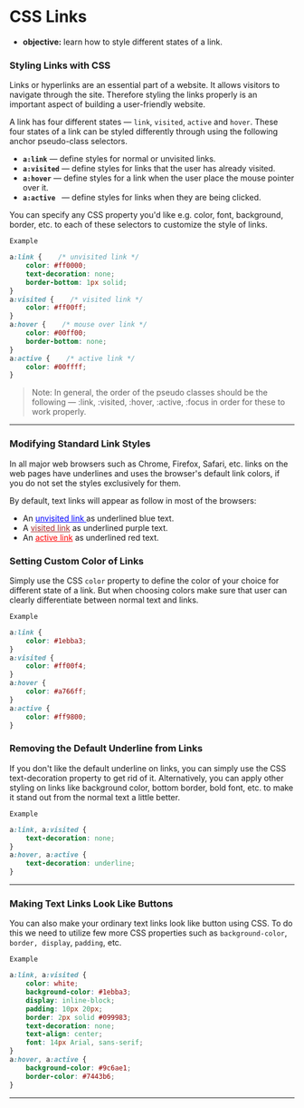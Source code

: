 # CSS Links
- **objective:** learn how to style different states of a link.

### Styling Links with CSS
Links or hyperlinks are an essential part of a website. It allows visitors to navigate through the site. Therefore styling the links properly is an important aspect of building a user-friendly website.

A link has four different states — `link`, `visited`, `active` and `hover`. These four states of a link can be styled differently through using the following anchor pseudo-class selectors.

* **`a:link`** — define styles for normal or unvisited links.
* **`a:visited`** — define styles for links that the user has already visited.
* **`a:hover`** — define styles for a link when the user place the mouse pointer over it.
* **`a:active `** — define styles for links when they are being clicked.

You can specify any CSS property you'd like e.g. color, font, background, border, etc. to each of these selectors to customize the style of links.

`Example`
```css
a:link {    /* unvisited link */
    color: #ff0000;
    text-decoration: none;
    border-bottom: 1px solid;
}
a:visited {    /* visited link */
    color: #ff00ff;
}
a:hover {    /* mouse over link */
    color: #00ff00;
    border-bottom: none;
}
a:active {    /* active link */
    color: #00ffff;
}
```
> Note: In general, the order of the pseudo classes should be the following — :link, :visited, :hover, :active, :focus in order for these to work properly.
---

### Modifying Standard Link Styles
In all major web browsers such as Chrome, Firefox, Safari, etc. links on the web pages have underlines and uses the browser's default link colors, if you do not set the styles exclusively for them.

By default, text links will appear as follow in most of the browsers:

* An <u style="color: blue;"> unvisited link </u>as underlined blue text.
* A <u style="color: brown; ">visited link</u> as underlined purple text.
* An <u style="color: red;">active link</u> as underlined red text.

### Setting Custom Color of Links
Simply use the CSS `color` property to define the color of your choice for different state of a link. But when choosing colors make sure that user can clearly differentiate between normal text and links.

`Example`
```css
a:link {
    color: #1ebba3;
}
a:visited {
    color: #ff00f4;
}
a:hover {
    color: #a766ff;
}
a:active {
    color: #ff9800;
}
```
### Removing the Default Underline from Links
If you don't like the default underline on links, you can simply use the CSS text-decoration property to get rid of it. Alternatively, you can apply other styling on links like background color, bottom border, bold font, etc. to make it stand out from the normal text a little better.

`Example`
```css
a:link, a:visited {
    text-decoration: none; 
}
a:hover, a:active {
    text-decoration: underline;
}
```
---

### Making Text Links Look Like Buttons
You can also make your ordinary text links look like button using CSS. To do this we need to utilize few more CSS properties such as `background-color`, `border, display`, `padding`, etc.

`Example`
```css
a:link, a:visited {
    color: white;    
    background-color: #1ebba3;    
    display: inline-block;
    padding: 10px 20px;
    border: 2px solid #099983;
    text-decoration: none;
    text-align: center;
    font: 14px Arial, sans-serif;  
}
a:hover, a:active {
    background-color: #9c6ae1;
    border-color: #7443b6;
}
```
---